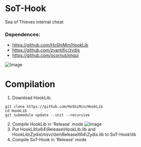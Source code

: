 # SoT-Hook
Sea of Thieves internal cheat

### Dependences:
- https://github.com/HoShiMin/HookLib
- https://github.com/zyantific/zydis
- https://github.com/ocornut/imgui


![Image](https://i.imgur.com/0p35UOI.png)


# Compilation
1. Download HookLib:
```
git clone https://github.com/HoShiMin/HookLib
cd HookLib
git submodule update --init --recursive
```
2. Compile HookLib in 'Release' mode
![Image](https://i.imgur.com/b7icyUa.png)
3. Put HookLib\x64\Release\HookLib.lib and HookLib\Zydis\msvc\bin\ReleaseX64\Zydis.lib to SoT-Hook\lib
4. Compile SoT-Hook in 'Release' mode


